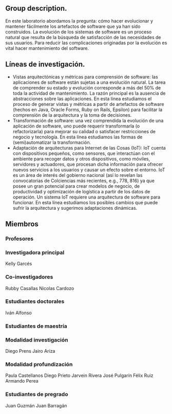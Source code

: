 ## Group description.

En este laboratorio abordamos la pregunta: cómo hacer evolucionar y mantener fácilmente los artefactos de software que ya han sido construidos. La evolución de los sistemas de software es un proceso natural que resulta de la búsqueda de satisfacción de las necesidades de sus usuarios. Para reducir las complicaciones originadas por la evolución es vital hacer mantenimiento del software.


## Líneas de investigación.

- Vistas arquitectónicas y métricas para comprensión de software: las aplicaciones de software están sujetas a una evolución natural. La tarea de comprender su estado y evolución corresponde a más del 50% de toda la actividad de mantenimiento. La razón principal es la ausencia de abstracciones sobre las aplicaciones. En esta línea estudiamos el proceso de generar vistas y métricas a partir de artefactos de software (hechos en Java, Oracle Forms, Ruby on Rails, Epsilon) para facilitar la comprensión de la arquitectura y la toma de decisiones. 
- Transformación de software: una vez comprendida la evolución de una aplicación de software, uno puede requerir transformarla (o refactorizarla) para mejorar su calidad o satisfacer restricciones de negocio y tecnología. En esta línea estudiamos las formas de (semi)automatizar la transformación.
- Adaptación de arquitecturas para Internet de las Cosas (IoT): IoT cuenta con dispositivos pequeños, como sensores, que interactúan con el ambiente para recoger datos y otros dispositivos, como móviles, servidores y actuadores, que procesan dicha información para ofrecer nuevos servicios a los usuarios y causar un efecto sobre el entorno.  IoT es un área de interés del gobierno nacional (así lo revelan las convocatorias de Colciencias más recientes, e.g., 778, 816) ya que posee un gran potencial para crear modelos de negocio, de productividad y optimización de logística a partir de los datos de operación. Un sistema IoT requiere una arquitectura de software para funcionar. En esta línea estudiamos los posibles cambios que puede sufrir la arquitectura y sugerimos adaptaciones dinámicas.

## Miembros

### Profesores

### Investigadora principal
Kelly Garcés

### Co-investigadores
Rubby Casallas
Nicolas Cardozo

### Estudiantes doctorales
Iván Alfonso

### Estudiantes de maestría

### Modalidad investigación
Diego Prens
Jairo Ariza

### Modalidad profundización 
Paula Castellanos
Diego Prieto
Jarvein Rivera
José Pulgarín
Félix Ruiz
Armando Perea

### Estudiantes de pregrado

Juan Guzmán
Juan Barragán





<!-- ## Software Evolution Lab (SELF) webpage.

You can use the [editor on GitHub](https://github.com/SELF-Software-Evolution-Lab/SELF-Software-Evolution-Lab.github.io/edit/master/index.md) to maintain and preview the content for your website in Markdown files.

Whenever you commit to this repository, GitHub Pages will run [Jekyll](https://jekyllrb.com/) to rebuild the pages in your site, from the content in your Markdown files.

### Markdown

Markdown is a lightweight and easy-to-use syntax for styling your writing. It includes conventions for

```markdown
Syntax highlighted code block

# Header 1
## Header 2
### Header 3

- Bulleted
- List

1. Numbered
2. List

**Bold** and _Italic_ and `Code` text

[Link](url) and ![Image](src)
```

For more details see [GitHub Flavored Markdown](https://guides.github.com/features/mastering-markdown/).

### Jekyll Themes

Your Pages site will use the layout and styles from the Jekyll theme you have selected in your [repository settings](https://github.com/SELF-Software-Evolution-Lab/SELF-Software-Evolution-Lab.github.io/settings). The name of this theme is saved in the Jekyll `_config.yml` configuration file.

### Support or Contact

Having trouble with Pages? Check out our [documentation](https://help.github.com/categories/github-pages-basics/) or [contact support](https://github.com/contact) and we’ll help you sort it out. -->
